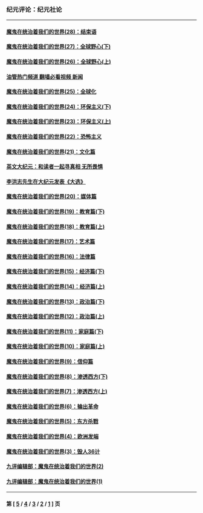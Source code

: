 ### 纪元评论：纪元社论
---
#### [魔鬼在统治着我们的世界(28)：结束语](../../pages/nsc422/n10936246.md?07230330) 
#### [魔鬼在统治着我们的世界(27)：全球野心(下)](../../pages/nsc422/n10928319.md?07230330) 
#### [魔鬼在统治着我们的世界(26)：全球野心(上)](../../pages/nsc422/n10900318.md?07230330) 
#### [油管热门频道 翻墙必看视频 新闻](ok?07230330)
#### [魔鬼在统治着我们的世界(25)：全球化](../../pages/nsc422/n10788205.md?07230330) 
#### [魔鬼在统治着我们的世界(24)：环保主义(下)](../../pages/nsc422/n10695307.md?07230330) 
#### [魔鬼在统治着我们的世界(23)：环保主义(上)](../../pages/nsc422/n10688613.md?07230330) 
#### [魔鬼在统治着我们的世界(22)：恐怖主义](../../pages/nsc422/n10614727.md?07230330) 
#### [魔鬼在统治着我们的世界(21)：文化篇](../../pages/nsc422/n10597706.md?07230330) 
#### [英文大纪元：和读者一起寻真相 无所畏惧](../../pages/nsc422/n12542027.md?07230330) 
#### [李洪志先生在大纪元发表《大选》](../../pages/nsc422/n12534746.md?07230330) 
#### [魔鬼在统治着我们的世界(20)：媒体篇](../../pages/nsc422/n10586579.md?07230330) 
#### [魔鬼在统治着我们的世界(19)：教育篇(下)](../../pages/nsc422/n10564808.md?07230330) 
#### [魔鬼在统治着我们的世界(18)：教育篇(上)](../../pages/nsc422/n10526970.md?07230330) 
#### [魔鬼在统治着我们的世界(17)：艺术篇](../../pages/nsc422/n10499093.md?07230330) 
#### [魔鬼在统治着我们的世界(16)：法律篇](../../pages/nsc422/n10485969.md?07230330) 
#### [魔鬼在统治着我们的世界(15)：经济篇(下)](../../pages/nsc422/n10469975.md?07230330) 
#### [魔鬼在统治着我们的世界(14)：经济篇(上)](../../pages/nsc422/n10457370.md?07230330) 
#### [魔鬼在统治着我们的世界(13)：政治篇(下)](../../pages/nsc422/n10448270.md?07230330) 
#### [魔鬼在统治着我们的世界(12)：政治篇(上)](../../pages/nsc422/n10444576.md?07230330) 
#### [魔鬼在统治着我们的世界(11)：家庭篇(下)](../../pages/nsc422/n10440961.md?07230330) 
#### [魔鬼在统治着我们的世界(10)：家庭篇(上)](../../pages/nsc422/n10435448.md?07230330) 
#### [魔鬼在统治着我们的世界(9)：信仰篇](../../pages/nsc422/n10432159.md?07230330) 
#### [魔鬼在统治着我们的世界(8)：渗透西方(下)](../../pages/nsc422/n10429603.md?07230330) 
#### [魔鬼在统治着我们的世界(7)：渗透西方(上)](../../pages/nsc422/n10426013.md?07230330) 
#### [魔鬼在统治着我们的世界(6)：输出革命](../../pages/nsc422/n10421536.md?07230330) 
#### [魔鬼在统治着我们的世界(5)：东方杀戮](../../pages/nsc422/n10417707.md?07230330) 
#### [魔鬼在统治着我们的世界(4)：欧洲发端](../../pages/nsc422/n10414890.md?07230330) 
#### [魔鬼在统治着我们的世界(3)：毁人36计](../../pages/nsc422/n10411583.md?07230330) 
#### [九评编辑部：魔鬼在统治着我们的世界(2)](../../pages/nsc422/n10410036.md?07230330) 
#### [九评编辑部：魔鬼在统治着我们的世界(1)](../../pages/nsc422/n10406825.md?07230330) 

---
#### 第 [ [5](./5.md?07230330) / [4](./4.md?07230330) / [3](./3.md?07230330) / [2](./2.md?07230330) / [1](./1.md?07230330) ] 页
